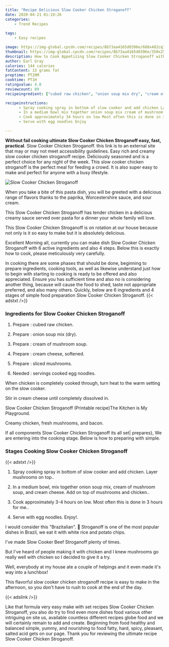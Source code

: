 ```yaml
---
title: "Recipe Delicious Slow Cooker Chicken Stroganoff"
date: 2020-04-21 01:19:26
categories:
    - Trend Recipes
    
tags:
    - Easy recipes

image: https://img-global.cpcdn.com/recipes/8b73aa4165d0396e/680x482cq70/slow-cooker-chicken-stroganoff-recipe-main-photo.jpg
thumbnail: https://img-global.cpcdn.com/recipes/8b73aa4165d0396e/350x250cq70/slow-cooker-chicken-stroganoff-recipe-main-photo.jpg
description: How to Cook Appetizing Slow Cooker Chicken Stroganoff with 6 ingredients and 4 stages of easy cooking.
author: Earl Gray
calories: 144 calories
fatContent: 13 grams fat
preptime: PT20M
cooktime: PT1H
ratingvalue: 4.8
reviewcount: 89
recipeingredient: ["cubed raw chicken", "onion soup mix dry", "cream of mushroom soup", "cream cheese softened", "sliced mushrooms", "servings cooked egg noodles"]

recipeinstructions: 
      - Spray cooking spray in bottom of slow cooker and add chicken Layer mushrooms on top 
      - In a medium bowl mix together onion soup mix cream of mushroom soup and cream cheese Add on top of mushrooms and chicken 
      - Cook approximately 34 hours on low Most often this is done in 3 hours for me 
      - Serve with egg noodles Enjoy

---
```




**Without fail cooking ultimate Slow Cooker Chicken Stroganoff easy, fast, practical**. Slow Cooker Chicken Stroganoff. this link is to an external site that may or may not meet accessibility guidelines. Easy rich and creamy slow cooker chicken stroganoff recipe. Deliciously seasoned and is a perfect choice for any night of the week. This slow cooker chicken stroganoff is the perfect meal for feeding a crowd. It is also super easy to make and perfect for anyone with a busy lifestyle.


![Slow Cooker Chicken Stroganoff](https://img-global.cpcdn.com/recipes/8b73aa4165d0396e/680x482cq70/slow-cooker-chicken-stroganoff-recipe-main-photo.jpg "Slow Cooker Chicken Stroganoff")



When you take a bite of this pasta dish, you will be greeted with a delicious range of flavors thanks to the paprika, Worcestershire sauce, and sour cream.

This Slow Cooker Chicken Stroganoff has tender chicken in a delicious creamy sauce served over pasta for a dinner your whole family will love.

This Slow Cooker Chicken Stroganoff is on rotation at our house because not only is it so easy to make but it is absolutely delicious.


Excellent Morning all, currently you can make dish Slow Cooker Chicken Stroganoff with 6 active ingredients and also 4 steps. Below this is exactly how to cook, please meticulously very carefully.

In cooking there are some phases that should be done, beginning to prepare ingredients, cooking tools, as well as likewise understand just how to begin with starting to cooking is ready to be offered and also appreciated. Ensure you has sufficient time and also no is considering another thing, because will cause the food to shed, taste not appropriate preferred, and also many others. Quickly, below are 6 ingredients and 4 stages of simple food preparation Slow Cooker Chicken Stroganoff.
{{< adstxt />}}

### Ingredients for Slow Cooker Chicken Stroganoff


1. Prepare  : cubed raw chicken.

1. Prepare  : onion soup mix (dry).

1. Prepare  : cream of mushroom soup.

1. Prepare  : cream cheese, softened.

1. Prepare  : sliced mushrooms.

1. Needed  : servings cooked egg noodles.


When chicken is completely cooked through, turn heat to the warm setting on the slow cooker.

Stir in cream cheese until completely dissolved in.

Slow Cooker Chicken Stroganoff (Printable recipe)The Kitchen is My Playground.

Creamy chicken, fresh mushrooms, and bacon.


If all components Slow Cooker Chicken Stroganoff its all set| prepares}, We are entering into the cooking stage. Below is how to preparing with simple.

### Stages Cooking Slow Cooker Chicken Stroganoff

{{< adstxt />}}


1. Spray cooking spray in bottom of slow cooker and add chicken. Layer mushrooms on top..



1. In a medium bowl, mix together onion soup mix, cream of mushroom soup, and cream cheese. Add on top of mushrooms and chicken..



1. Cook approximately 3-4 hours on low. Most often this is done in 3 hours for me..



1. Serve with egg noodles. Enjoy!.




I would consider this &#34;Brazitalian&#34;. 🙂 Stroganoff is one of the most popular dishes in Brazil, we eat it with white rice and potato chips.

I&#39;ve made Slow Cooker Beef Stroganoff plenty of times.

But I&#39;ve heard of people making it with chicken and I knew mushrooms go really well with chicken so I decided to give it a try.

Well, everybody at my house ate a couple of helpings and it even made it&#39;s way into a lunchbox!

This flavorful slow cooker chicken stroganoff recipe is easy to make in the afternoon, so you don&#39;t have to rush to cook at the end of the day.


{{< adslink />}}

Like that formula very easy make with set recipes Slow Cooker Chicken Stroganoff, you also do try to find even more dishes food various other intriguing on site us, available countless different recipes globe food and we will certainly remain to add and create. Beginning from food healthy and balanced simple, yummy, and nourishing to food fatty, hard, spicy, pleasant, salted acid gets on our page. Thank you for reviewing the ultimate recipe Slow Cooker Chicken Stroganoff.
